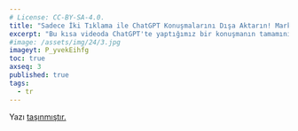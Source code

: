 ```yaml
---
# License: CC-BY-SA-4.0.
title: "Sadece İki Tıklama ile ChatGPT Konuşmalarını Dışa Aktarın! Markdown, HTML, txt, png..."
excerpt: "Bu kısa videoda ChatGPT'te yaptığımız bir konuşmanın tamamını nasıl Markdown formatında (veya HTML, text, PNG gibi diğer formatlarda) dışarıya çıkartabileceğimizi yani export alabileceğimizi öğreniyoruz."
#image: /assets/img/24/3.jpg
imageyt: P_yvekEihfg
toc: true
axseq: 3
published: true
tags:
  - tr
---
```


<!-- markdownlint-capture -->
<!-- markdownlint-disable -->
<script type="text/javascript">
    window.location.href = "https://ayazar.dev/blog/24/chatgpt-exporter.html";
</script>
<!-- markdownlint-restore -->

Yazı [taşınmıştır.](https://ayazar.dev/blog/24/chatgpt-exporter.html)
